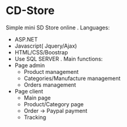 # CD-Store
Simple mini SD Store online
. Languages:
- ASP.NET
- Javascript( Jquery/Ajax)
- HTML/CSS/Boostrap
 - Use SQL SERVER
. Main functions:
- Page admin
  - Product management
  - Categories/Manufacture management
  - Orders management
- Page client
  - Main page
  - Product/Category page
  - Order -> Paypal payment
  - Tracking
